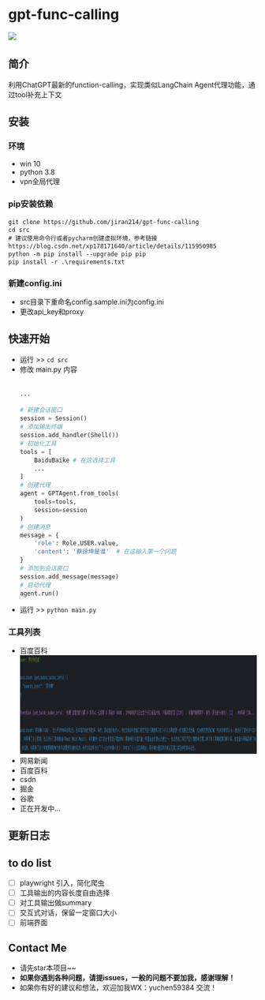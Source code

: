 # gpt-func-calling 

![](https://img.shields.io/badge/license-GPL-blue)

## 简介
利用ChatGPT最新的function-calling，实现类似LangChain Agent代理功能，通过tool补充上下文

## 安装
### 环境
- win 10
- python 3.8
- vpn全局代理
### pip安装依赖
```shell
git clone https://github.com/jiran214/gpt-func-calling
cd src
# 建议使用命令行或者pycharm创建虚拟环境，参考链接 https://blog.csdn.net/xp178171640/article/details/115950985
python -m pip install --upgrade pip pip
pip install -r .\requirements.txt
```
### 新建config.ini 
- src目录下重命名config.sample.ini为config.ini
- 更改api_key和proxy
## 快速开始
- 运行 >> `cd src`
- 修改 main.py 内容
  ```python 
  
  ...
  
  # 新建会话窗口
  session = Session()
  # 添加输出终端
  session.add_handler(Shell())
  # 初始化工具 
  tools = [
      BaiduBaike # 在这选择工具
      ... 
  ]
  # 创建代理
  agent = GPTAgent.from_tools(
      tools=tools,
      session=session
  )
  # 创建消息
  message = {
      'role': Role.USER.value,
      'content': '蔡徐坤是谁'  # 在这输入第一个问题
  }
  # 添加到会话窗口
  session.add_message(message)
  # 启动代理
  agent.run()

  ```
- 运行 >> `python main.py`

### 工具列表
- 百度百科
  <div align=center>
    <img src="https://github.com/jiran214/gpt-func-calling/blob/main/public/img.png" width="900" height="200"/><br/>
  </div>
- 网易新闻 
- 百度百科 
- csdn 
- 掘金 
- 谷歌
- 正在开发中...

## 更新日志
## to do list
- [ ] playwright 引入，简化爬虫
- [ ] 工具输出的内容长度自由选择
- [ ] 对工具输出做summary
- [ ] 交互式对话，保留一定窗口大小
- [ ] 前端界面
## Contact Me
- 请先star本项目~~
- **如果你遇到各种问题，请提issues，一般的问题不要加我，感谢理解！**
- 如果你有好的建议和想法，欢迎加我WX：yuchen59384 交流！

